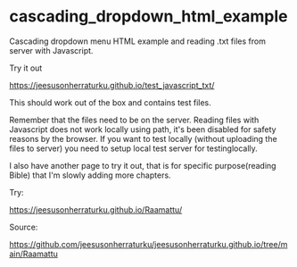 # cascading_dropdown_html_example
Cascading dropdown menu HTML example and reading .txt files from server with Javascript. 

Try it out

https://jeesusonherraturku.github.io/test_javascript_txt/

This should work out of the box and contains test files. 

Remember that the files need to be on the server. 
Reading files with Javascript does not work locally using path, it's been disabled for safety reasons by the browser. 
If you want to test locally (without uploading the files to server) you need to setup local test server for testinglocally. 



I also have another page to try it out, that is for specific purpose(reading Bible) that I'm slowly adding more chapters.

Try:

https://jeesusonherraturku.github.io/Raamattu/

Source:

https://github.com/jeesusonherraturku/jeesusonherraturku.github.io/tree/main/Raamattu
